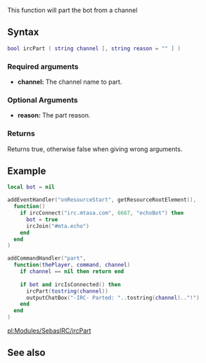 This function will part the bot from a channel

Syntax
------

``` lua
bool ircPart ( string channel [, string reason = "" ] )
```

### Required arguments

-   **channel:** The channel name to part.

### Optional Arguments

-   **reason:** The part reason.

### Returns

Returns true, otherwise false when giving wrong arguments.

Example
-------

``` lua
local bot = nil

addEventHandler("onResourceStart", getResourceRootElement(),
  function()
    if ircConnect("irc.mtasa.com", 6667, "echoBot") then
      bot = true
      ircJoin("#mta.echo")
    end
  end
)

addCommandHandler("part",
  function(thePlayer, command, channel)
    if channel == nil then return end
    
    if bot and ircIsConnected() then
      ircPart(tostring(channel))
      outputChatBox("-IRC- Parted: "..tostring(channel).."!")
    end
  end
)
```

[pl:Modules/SebasIRC/ircPart](/docs/pl:Modules/SebasIRC/ircPart.md "wikilink")

See also
--------
